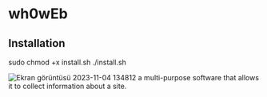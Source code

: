 # wh0wEb

## Installation

sudo chmod +x install.sh
./install.sh

![Ekran görüntüsü 2023-11-04 134812](https://github.com/thebunjo/wh0wEb/assets/138582603/6f8c78f3-7856-41cf-bfdf-bed7fe29b357)
 a multi-purpose software that allows it to collect information about a site.
